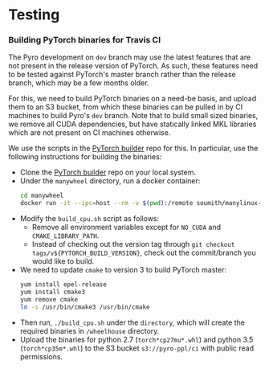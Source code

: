 # Testing

### Building PyTorch binaries for Travis CI

The Pyro development on `dev` branch may use the latest features that are not present in the 
release version of PyTorch. As such, these features need to be tested against PyTorch's master 
branch rather than the release branch, which may be a few months older.

For this, we need to build PyTorch binaries on a need-be basis, and upload them to an S3 bucket, 
from which these binaries can be pulled in by CI machines to build Pyro's `dev` branch. Note that 
to build small sized binaries, we remove all CUDA dependencies, but have statically linked MKL
libraries which are not present on CI machines otherwise. 

We use the scripts in the [PyTorch builder](https://github.com/pytorch/builder) repo for this. 
In particular, use the following instructions for building the binaries:
 - Clone the [PyTorch builder](https://github.com/pytorch/builder) repo on your local system.
 - Under the `manywheel` directory, run a docker container:
     ```sh
     cd manywheel
     docker run -it --ipc=host --rm -v $(pwd):/remote soumith/manylinux-cuda80:latest bash
     ```
 - Modify the `build_cpu.sh` script as follows:
   - Remove all environment variables except for `NO_CUDA` and `CMAKE_LIBRARY_PATH`.
   - Instead of checking out the version tag through `git checkout tags/v${PYTORCH_BUILD_VERSION}`, 
     check out the commit/branch you would like to build.
 - We need to update `cmake` to version 3 to build PyTorch master:
     ```sh
     yum install epel-release
     yum install cmake3
     yum remove cmake 
     ln -s /usr/bin/cmake3 /usr/bin/cmake
     ```
 - Then run, `./build_cpu.sh` under the `directory`, which will create the required binaries 
 in `/wheelhouse` directory.
 - Upload the binaries for python 2.7 (`torch*cp27mu*.whl`) and python 3.5 (`torch*cp35m*.whl`) 
   to the S3 bucket `s3://pyro-ppl/ci` with public read permissions.
 
